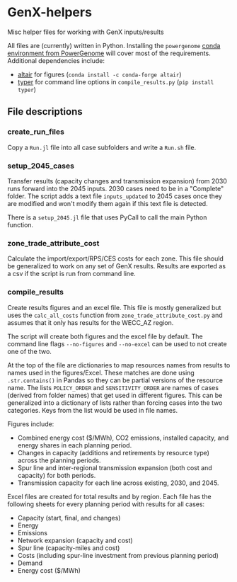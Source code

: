 # GenX-helpers

Misc helper files for working with GenX inputs/results

All files are (currently) written in Python. Installing the `powergenome` [conda environment from PowerGenome](https://github.com/gschivley/PowerGenome#installation) will cover most of the requirements. Additional dependencies include:

- [altair](https://altair-viz.github.io/index.html) for figures (`conda install -c conda-forge altair`)
- [typer](https://typer.tiangolo.com/) for command line options in `compile_results.py` (`pip install typer`)

## File descriptions

### create_run_files

Copy a `Run.jl` file into all case subfolders and write a `Run.sh` file.

### setup_2045_cases

Transfer results (capacity changes and transmission expansion) from 2030 runs forward into the 2045 inputs. 2030 cases need to be in a "Complete" folder. The script adds a text file `inputs_updated` to 2045 cases once they are modified and won't modify them again if this text file is detected.

There is a `setup_2045.jl` file that uses PyCall to call the main Python function.

### zone_trade_attribute_cost

Calculate the import/export/RPS/CES costs for each zone. This file should be generalized to work on any set of GenX results. Results are exported as a csv if the script is run from command line.

### compile_results

Create results figures and an excel file. This file is mostly generalized but uses the `calc_all_costs` function from `zone_trade_attribute_cost.py` and assumes that it only has results for the WECC_AZ region.

The script will create both figures and the excel file by default. The command line flags `--no-figures` and `--no-excel` can be used to not create one of the two.

At the top of the file are dictionaries to map resources names from results to names used in the figures/Excel. These matches are done using `.str.contains()` in Pandas so they can be partial versions of the resource name. The lists `POLICY_ORDER` and `SENSITIVITY_ORDER` are names of cases (derived from folder names) that get used in different figures. This can be generalized into a dictionary of lists rather than forcing cases into the two categories. Keys from the list would be used in file names.

Figures include:

- Combined energy cost ($/MWh), CO2 emissions, installed capacity, and energy shares in each planning period.
- Changes in capacity (additions and retirements by resource type) across the planning periods.
- Spur line and inter-regional transmission expansion (both cost and capacity) for both periods.
- Transmission capacity for each line across existing, 2030, and 2045.

Excel files are created for total results and by region. Each file has the following sheets for every planning period with results for all cases:

- Capacity (start, final, and changes)
- Energy
- Emissions
- Network expansion (capacity and cost)
- Spur line (capacity-miles and cost)
- Costs (including spur-line investment from previous planning period)
- Demand
- Energy cost ($/MWh)
